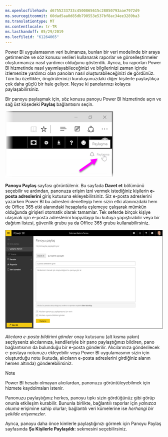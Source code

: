 ```yaml
---
ms.openlocfilehash: d6755233733c4500865615c28850793aae7972d9
ms.sourcegitcommit: 60dad5aa0d85db790553e537bf8ac34ee3289ba3
ms.translationtype: MT
ms.contentlocale: tr-TR
ms.lasthandoff: 05/29/2019
ms.locfileid: "61264065"
---
```

Power BI uygulamasının veri bulmanıza, bunları bir veri modelinde bir araya getirmenize ve söz konusu verileri kullanarak raporlar ve görselleştirmeler oluşturmanıza nasıl yardımcı olduğunu gösterdik. Ayrıca, bu raporları Power BI hizmetinde nasıl yayımlayabileceğinizi ve bilgilerinizi zaman içinde izlemenize yardımcı olan panoları nasıl oluşturabileceğinizi de gördünüz. Tüm bu özellikler, öngörülerinizi kuruluşunuzdaki diğer kişilerle paylaştıkça çok daha güçlü bir hale geliyor. Neyse ki panolarınızı kolayca paylaşabilirsiniz.

Bir panoyu paylaşmak için, söz konusu panoyu Power BI hizmetinde açın ve sağ üst köşedeki **Paylaş** bağlantısını seçin.

![](media/4-4-share-dashboards/4-4_1.png)

**Panoyu Paylaş** sayfası görüntülenir. Bu sayfada **Davet et** bölümünü seçebilir ve ardından, panonuza erişim izni vermek istediğiniz kişilerin **e-posta adreslerini** giriş kutusuna ekleyebilirsiniz. Siz e-posta adreslerini yazarken Power BI bu adresleri denetleyip hem sizin etki alanınızdaki hem de Office 365 etki alanındaki hesaplarla eşlemeye çalışarak mümkün olduğunda girişleri otomatik olarak tamamlar. Tek seferde birçok kişiye ulaşmak için e-posta adreslerini kopyalayıp bu kutuya yapıştırabilir veya bir dağıtım listesi, güvenlik grubu ya da Office 365 grubu kullanabilirsiniz.

![](media/4-4-share-dashboards/4-4_2.png)

*Alıcılara e-posta bildirimi gönder* onay kutusunu (alt kısma yakın) seçtiyseniz alıcılarınıza, kendileriyle bir pano paylaştığınızı bildiren, pano bağlantısının da bulunduğu bir e-posta gönderilir. Alıcılarınıza gönderilecek e-postaya notunuzu ekleyebilir veya Power BI uygulamasının sizin için oluşturduğu notu (kutuda, alıcıların e-posta adreslerini girdiğiniz alanın hemen altında) gönderebilirsiniz.

>[!NOTE]
>Power BI hesabı olmayan alıcılardan, panonuzu görüntüleyebilmek için hizmete kaydolmaları istenir.
> 
> 

Panonuzu paylaştığınız herkes, panoyu tıpkı sizin gördüğünüz gibi görüp onunla etkileşim kurabilir. Bununla birlikte, bağlantılı raporlar için *yalnızca okuma* erişimine sahip olurlar; bağlantılı veri kümelerine ise *herhangi bir şekilde erişemezler*.

Ayrıca, panoyu daha önce kimlerle paylaştığınızı görmek için Panoyu Paylaş sayfasında **Şu Kişilerle Paylaşıldı:** sekmesini seçebilirsiniz.

